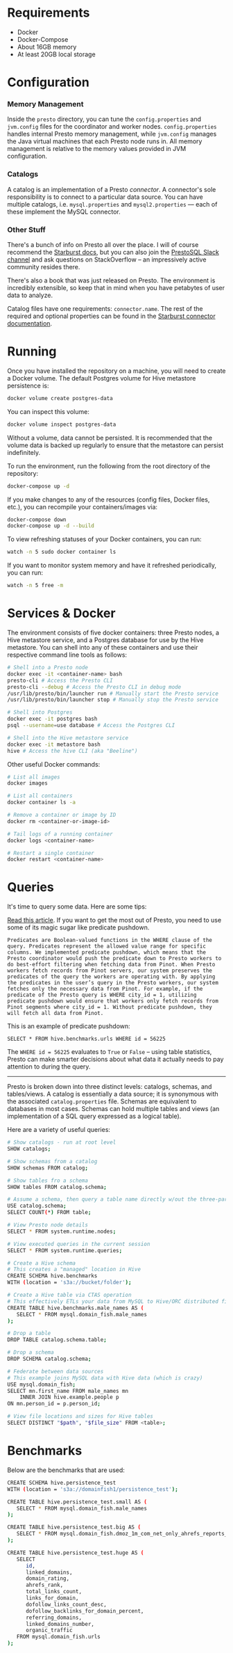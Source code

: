 # Requirements 
- Docker
- Docker-Compose 
- About 16GB memory 
- At least 20GB local storage

# Configuration
### Memory Management
Inside the `presto` directory, you can tune the `config.properties` and `jvm.config` files for the coordinator and worker nodes. `config.properties` handles internal Presto memory management, while `jvm.config` manages the Java virtual machines that each Presto node runs in. All memory management is relative to the memory values provided in JVM configuration. 

### Catalogs
A catalog is an implementation of a Presto *connector*. A connector's sole responsibility is to connect to a particular data source. You can have multiple catalogs, i.e. `mysql.properties` and `mysql2.properties` –– each of these implement the MySQL connector. 

### Other Stuff
There's a bunch of info on Presto all over the place. I will of course recommend the [Starburst docs](https://docs.starburstdata.com/latest/index.html), but you can also join the [PrestoSQL Slack channel](https://prestosql.io/slack.html) and ask questions on StackOverflow – an impressively active community resides there. 

There's also a book that was just released on Presto. The environment is incredibly extensible, so keep that in mind when you have petabytes of user data to analyze. 

Catalog files have one requirements: `connector.name`. The rest of the required and optional properties can be found in the [Starburst connector documentation](https://docs.starburstdata.com/latest/connector.html). 

# Running 
Once you have installed the repository on a machine, you will need to create a Docker volume. The default Postgres volume for Hive metastore persistence is:

```sh
docker volume create postgres-data
```

You can inspect this volume: 

```sh
docker volume inspect postgres-data
```

Without a volume, data cannot be persisted. It is recommended that the volume data is backed up regularly to ensure that the metastore can persist indefinitely. 

To run the environment, run the following from the root directory of the repository:

```sh
docker-compose up -d
```

If you make changes to any of the resources (config files, Docker files, etc.), you can recompile your containers/images via:

```sh
docker-compose down 
docker-compose up -d --build
```

To view refreshing statuses of your Docker containers, you can run:

```sh
watch -n 5 sudo docker container ls
```

If you want to monitor system memory and have it refreshed periodically, you can run:

```sh
watch -n 5 free -m
```

# Services & Docker
The environment consists of five docker containers: three Presto nodes, a Hive metastore service, and a Postgres database for use by the Hive metastore. You can shell into any of these containers and use their respective command line tools as follows:

```sh
# Shell into a Presto node 
docker exec -it <container-name> bash 
presto-cli # Access the Presto CLI
presto-cli --debug # Access the Presto CLI in debug mode
/usr/lib/presto/bin/launcher run # Manually start the Presto service
/usr/lib/presto/bin/launcher stop # Manually stop the Presto service

# Shell into Postgres 
docker exec -it postgres bash 
psql --username=use database # Access the Postgres CLI 

# Shell into the Hive metastore service
docker exec -it metastore bash 
hive # Access the hive CLI (aka "Beeline")
```

Other useful Docker commands:

```sh
# List all images
docker images

# List all containers
docker container ls -a

# Remove a container or image by ID
docker rm <container-or-image-id>

# Tail logs of a running container 
docker logs <container-name>

# Restart a single container 
docker restart <container-name>
```

# Queries
It's time to query some data. Here are some tips:

[Read this article](https://eng.uber.com/engineering-sql-support-on-apache-pinot/). If you want to get the most out of Presto, you need to use some of its magic sugar like predicate pushdown.

```
Predicates are Boolean-valued functions in the WHERE clause of the query. Predicates represent the allowed value range for specific columns. We implemented predicate pushdown, which means that the Presto coordinator would push the predicate down to Presto workers to do best-effort filtering when fetching data from Pinot. When Presto workers fetch records from Pinot servers, our system preserves the predicates of the query the workers are operating with. By applying the predicates in the user’s query in the Presto workers, our system fetches only the necessary data from Pinot. For example, if the predicate of the Presto query is WHERE city_id = 1, utilizing predicate pushdown would ensure that workers only fetch records from Pinot segments where city_id = 1. Without predicate pushdown, they will fetch all data from Pinot. 
```

This is an example of predicate pushdown:

```
SELECT * FROM hive.benchmarks.urls WHERE id = 56225
```

The `WHERE id = 56225` evaluates to `True` or `False` – using table statistics, Presto can make smarter decisions about what data it actually needs to pay attention to during the query.

------------------

Presto is broken down into three distinct levels: catalogs, schemas, and tables/views. A catalog is essentially a data source; it is synonymous with the associated `catalog.properties` file. Schemas are equivalent to databases in most cases. Schemas can hold multiple tables and views (an implementation of a SQL query expressed as a logical table).

Here are a variety of useful queries:

```sh
# Show catalogs - run at root level
SHOW catalogs;

# Show schemas from a catalog
SHOW schemas FROM catalog;

# Show tables fro a schema
SHOW tables FROM catalog.schema;

# Assume a schema, then query a table name directly w/out the three-part name convention
USE catalog.schema;
SELECT COUNT(*) FROM table;

# View Presto node details
SELECT * FROM system.runtime.nodes;

# View executed queries in the current session
SELECT * FROM system.runtime.queries;

# Create a Hive schema
# This creates a "managed" location in Hive
CREATE SCHEMA hive.benchmarks 
WITH (location = 's3a://bucket/folder');

# Create a Hive table via CTAS operation
# This effectively ETLs your data from MySQL to Hive/ORC distributed file storage
CREATE TABLE hive.benchmarks.male_names AS (
   SELECT * FROM mysql.domain_fish.male_names
);

# Drop a table
DROP TABLE catalog.schema.table;

# Drop a schema
DROP SCHEMA catalog.schema;

# Federate between data sources
# This example joins MySQL data with Hive data (which is crazy)
USE mysql.domain_fish;
SELECT mn.first_name FROM male_names mn
    INNER JOIN hive.example.people p
ON mn.person_id = p.person_id;

# View file locations and sizes for Hive tables
SELECT DISTINCT "$path", "$file_size" FROM <table>;
```

# Benchmarks 
Below are the benchmarks that are used:

```sh
CREATE SCHEMA hive.persistence_test
WITH (location = 's3a://domainfish1/persistence_test');

CREATE TABLE hive.persistence_test.small AS (
   SELECT * FROM mysql.domain_fish.male_names
);

CREATE TABLE hive.persistence_test.big AS (
   SELECT * FROM mysql.domain_fish.dmoz_1m_com_net_only_ahrefs_reports_all_batch_combined_no_id_sor
);

CREATE TABLE hive.persistence_test.huge AS (
   SELECT 
      id,
      linked_domains,
      domain_rating,
      ahrefs_rank,
      total_links_count,
      links_for_domain,
      dofollow_links_count_desc,
      dofollow_backlinks_for_domain_percent,
      referring_domains,
      linked_domains_number,
      organic_traffic
   FROM mysql.domain_fish.urls
);
```